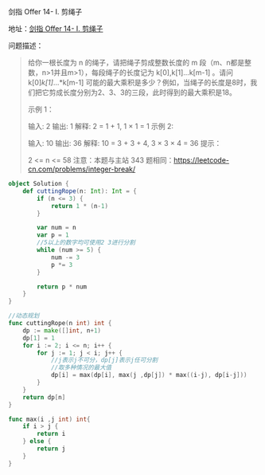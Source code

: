 剑指 Offer 14- I. 剪绳子

地址：[剑指 Offer 14- I. 剪绳子](https://leetcode-cn.com/problems/jian-sheng-zi-lcof/)

问题描述：

>给你一根长度为 n 的绳子，请把绳子剪成整数长度的 m 段（m、n都是整数，n>1并且m>1），每段绳子的长度记为 k[0],k[1]...k[m-1] 。请问 k[0]*k[1]*...*k[m-1] 可能的最大乘积是多少？例如，当绳子的长度是8时，我们把它剪成长度分别为2、3、3的三段，此时得到的最大乘积是18。
>
>示例 1：
>
>输入: 2
>输出: 1
>解释: 2 = 1 + 1, 1 × 1 = 1
>示例 2:
>
>输入: 10
>输出: 36
>解释: 10 = 3 + 3 + 4, 3 × 3 × 4 = 36
>提示：
>
>2 <= n <= 58
>注意：本题与主站 343 题相同：https://leetcode-cn.com/problems/integer-break/

``` scala
object Solution {
    def cuttingRope(n: Int): Int = {
        if (n <= 3) {
            return 1 * (n-1)
        }

        var num = n
        var p = 1
        //5以上的数字均可使用2 3进行分割
        while (num >= 5) {
            num -= 3
            p *= 3
        }

        return p * num
    }
}
```

```go
//动态规划
func cuttingRope(n int) int {
    dp := make([]int, n+1)
    dp[1] = 1
    for i := 2; i <= n; i++ {
        for j := 1; j < i; j++ {
            //j表示j不可分，dp[j]表示j任可分割
    		//取多种情况的最大值
            dp[i] = max(dp[i], max(j ,dp[j]) * max((i-j), dp[i-j])) 
        }
    }
    return dp[n] 
}

func max(i ,j int) int{
    if i > j {
        return i
    } else {
        return j
    }
}
```

